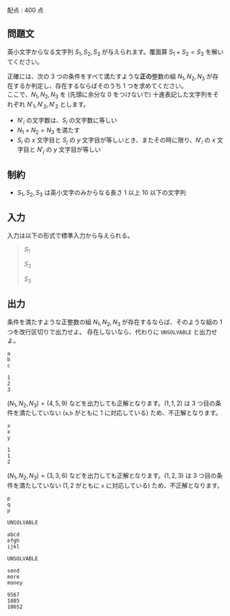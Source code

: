 配点 : $400$ 点

## 問題文

英小文字からなる文字列 $S_1,S_2,S_3$ が与えられます。覆面算 $S_1+S_2=S_3$ を解いてください。

正確には、次の $3$ つの条件をすべて満たすような**正の**整数の組 $N_1,N_2,N_3$ が存在するか判定し、存在するならばそのうち $1$ つを求めてください。<br>
ここで、$N_1, N_2, N_3$ を (先頭に余分な $0$ をつけないで) 十進表記した文字列をそれぞれ $N'_1, N'_2, N'_3$ とします。  

- $N'_i$ の文字数は、$S_i$ の文字数に等しい
- $N_1+N_2=N_3$ を満たす
- $S_i$ の $x$ 文字目と $S_j$ の $y$ 文字目が等しいとき、またその時に限り、$N'_i$ の $x$ 文字目と $N'_j$ の $y$ 文字目が等しい

## 制約

- $S_1,S_2,S_3$ は英小文字のみからなる長さ $1$ 以上 $10$ 以下の文字列

## 入力

入力は以下の形式で標準入力から与えられる。

> $S_1$
> 
> $S_2$
> 
> $S_3$

## 出力

条件を満たすような正整数の組 $N_1,N_2,N_3$ が存在するならば、そのような組の $1$ つを改行区切りで出力せよ。
存在しないなら、代わりに `UNSOLVABLE` と出力せよ。

```input1
a
b
c
```

```output1
1
2
3
```

$(N_1, N_2, N_3) = (4,5,9)$ などを出力しても正解となります。$(1,1,2)$ は $3$ つ目の条件を満たしていない (`a`,`b` がともに $1$ に対応している) ため、不正解となります。

```input2
x
x
y
```

```output2
1
1
2
```

$(N_1, N_2, N_3) = (3,3,6)$ などを出力しても正解となります。$(1,2,3)$ は $3$ つ目の条件を満たしていない ($1,2$ がともに `x` に対応している) ため、不正解となります。

```input3
p
q
p
```

```output3
UNSOLVABLE
```

```input4
abcd
efgh
ijkl
```

```output4
UNSOLVABLE
```

```input5
send
more
money
```

```output5
9567
1085
10652
```
